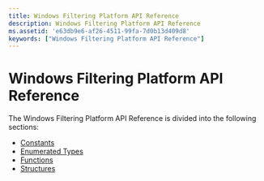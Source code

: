 ```yaml
---
title: Windows Filtering Platform API Reference
description: Windows Filtering Platform API Reference
ms.assetid: 'e63db9e6-af26-4511-99fa-7d0b13d409d8'
keywords: ["Windows Filtering Platform API Reference"]
---
```


# Windows Filtering Platform API Reference

The Windows Filtering Platform API Reference is divided into the following sections:

-   [Constants](windows-filtering-platform-api-constants.md)
-   [Enumerated Types](fwp-enums.md)
-   [Functions](fwp-functions.md)
-   [Structures](fwp-structs.md)

 

 




